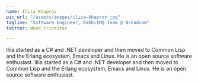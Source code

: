 ```yaml
---
name: Iliia Khaprov
pic_url: "/assets/images/iliia-khaprov.jpg"
tagline: "Software Engineer, RabbitMQ Team @ Broadcom"
twitter: dead_trickster

---
```

Iliia started as a C# and .NET developer and then moved to Common Lisp and the Erlang ecosystem, Emacs and Linux. He is an open source software enthusiast. Iliia started as a C# and .NET developer and then moved to Common Lisp and the Erlang ecosystem, Emacs and Linux. He is an open source software enthusiast.